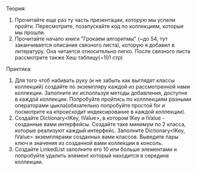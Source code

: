 Теория:
1. Прочитайте еще раз ту часть презентации, которую мы успели пройти. Пересмотрите, позапускайте код по коллекциям, которые мы прошли.
2. Прочитайте начало книги "Грокаем алгоритмы" (~до 54, тут заканчивается описание связного листа), которую я добавил в литературу. Она читается относительно легко. После связного листа рассмотрите также Хеш таблицу(~101 стр)

Практика:
1. Для того чтоб набивать руку (и не забыть как выглядят классы коллекций) создайте по экземпляру каждой из рассмотренной нами коллекции. Заполните их исполльзуя методы добавления, доступне в каждой коллекции. Попробуйте пройтись по колллекциям разными операторами цыкла(обязательно попробуйте простой for и посмотрите ка кпроисходит индексирование в каждой коллекции).
2. Создайте Dictionary<IKey, IValue>, в котором IKey и IValue - созданные вами интерфейсы. Создайте таке минимум по 2 класса, которые реализуют каждый интерфейс. Заполните Dictionary<IKey, IValue> экземплярами созданных вами классов. Выведите пары ключ и значения из созданной вами коллекции в консоль.
3. Создайте LinkedList<T> заполните его 10 или больше элементами и попробуйте удалить элемент который находится в середине коллекции. 
